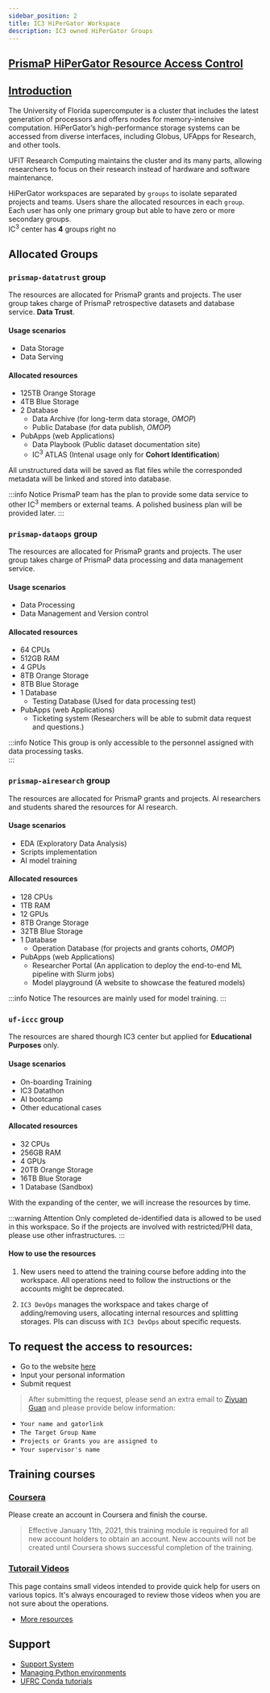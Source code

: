 ```yaml
---
sidebar_position: 2
title: IC3 HiPerGator Workspace
description: IC3 owned HiPerGator Groups
---
```


## [PrismaP HiPerGator Resource Access Control](https://uflorida-my.sharepoint.com/:x:/g/personal/ziyuan_guan_ufl_edu/EWPDpCevWctCjbCDwCFENscBBdg0ViFoAyds30vz-41w_A?e=mvV3c5)

## [Introduction](https://www.rc.ufl.edu/about/hipergator/)
The University of Florida supercomputer is a cluster that includes the latest generation of processors and offers nodes for memory-intensive computation. HiPerGator’s high-performance storage systems can be accessed from diverse interfaces, including Globus, UFApps for Research, and other tools.

UFIT Research Computing maintains the cluster and its many parts, allowing researchers to focus on their research instead of hardware and software maintenance.

HiPerGator workspaces are separated by `groups` to isolate separated projects and teams. Users share the allocated resources in each `group`. Each user has only one primary group but able to have zero or more secondary groups. <br />
IC<sup>3</sup> center has **4** groups right no


## Allocated Groups

### `prismap-datatrust` group
The resources are allocated for PrismaP grants and projects. The user group takes charge of PrismaP retrospective datasets and database service. **Data Trust**. 
#### Usage scenarios
* Data Storage
* Data Serving

#### Allocated resources
* 125TB Orange Storage
* 4TB Blue Storage
* 2 Database
  * Data Archive (for long-term data storage, *OMOP*)
  * Public Database (for data publish, *OMOP*)
* PubApps (web Applications)
  * Data Playbook (Public dataset documentation site)
  * IC<sup>3</sup> ATLAS (Intenal usage only for **Cohort Identification**)

All unstructured data will be saved as flat files while the corresponded metadata will be linked and stored into database. 

:::info Notice
PrismaP team has the plan to provide some data service to other IC<sup>3</sup> members or external teams. A polished business plan will be provided later. 
:::


### `prismap-dataops` group
The resources are allocated for PrismaP grants and projects. The user group takes charge of PrismaP data processing and data management service.

#### Usage scenarios
* Data Processing
* Data Management and Version control

#### Allocated resources
* 64 CPUs
* 512GB RAM
* 4 GPUs
* 8TB Orange Storage
* 8TB Blue Storage
* 1 Database
  * Testing Database (Used for data processing test)
* PubApps (web Applications)
  * Ticketing system (Researchers will be able to submit data request and questions.)

:::info Notice
This group is only accessible to the personnel assigned with data processing tasks.  
:::


### `prismap-airesearch` group
The resources are allocated for PrismaP grants and projects. Al researchers and students shared the resources for AI research.

#### Usage scenarios
* EDA (Exploratory Data Analysis)
* Scripts implementation
* AI model training

#### Allocated resources
* 128 CPUs
* 1TB RAM
* 12 GPUs
* 8TB Orange Storage
* 32TB Blue Storage
* 1 Database
  * Operation Database (for projects and grants cohorts, *OMOP*)
* PubApps (web Applications)
  * Researcher Portal (An application to deploy the end-to-end ML pipeline with Slurm jobs)
  * Model playground (A website to showcase the featured models)

:::info Notice
The resources are mainly used for model training. 
:::



### `uf-iccc` group
The resources are shared thourgh IC3 center but applied for **Educational Purposes** only.

#### Usage scenarios
* On-boarding Training
* IC3 Datathon
* AI bootcamp
* Other educational cases

#### Allocated resources
* 32 CPUs
* 256GB RAM
* 4 GPUs
* 20TB Orange Storage
* 16TB Blue Storage
* 1 Database (Sandbox)

With the expanding of the center, we will increase the resources by time.

:::warning Attention
Only completed de-identified data is allowed to be used in this workspace. So if the projects are involved with restricted/PHI data, please use other infrastructures. 
:::

#### How to use the resources

1. New users need to attend the training course before adding into the workspace. All operations need to follow the instructions or the accounts might be deprecated. 

2. `IC3 DevOps` manages the workspace and takes charge of adding/removing users, allocating internal resources and splitting storages. PIs can discuss with `IC3 DevOps` about specific requests. 


## To request the access to resources:
* Go to the website [here](https://gravity.rc.ufl.edu/access/request-account/)
* Input your personal information
* Submit request


> After submitting the request, please send an extra email to [Ziyuan Guan](mailto:ziyuan.guan@ufl.edu) and please provide below information:
  * `Your name and gatorlink`
  * `The Target Group Name`
  * `Projects or Grants you are assigned to`
  * `Your supervisor's name`



## Training courses

### [Coursera](https://coursera.org/groups/hipergator-account-training-c6fao/invitation)
Please create an account in Coursera and finish the course. 
>Effective January 11th, 2021, this training module is required for all new account holders to obtain an account. New accounts will not be created until Coursera shows successful completion of the training.

### [Tutorail Videos](https://help.rc.ufl.edu/doc/Training_Videos)

This page contains small videos intended to provide quick help for users on various topics. 
It's always encouraged to review those videos when you are not sure about the operations. 

* [More resources](https://help.rc.ufl.edu/doc/Getting_Started)

## Support

* [Support System](https://support.rc.ufl.edu/)
* [Managing Python environments](https://help.rc.ufl.edu/doc/Managing_Python_environments_and_Jupyter_kernels)
* [UFRC Conda tutorials](https://help.rc.ufl.edu/doc/Conda)

